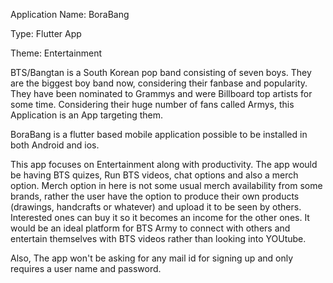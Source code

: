 Application Name: BoraBang

Type: Flutter App

Theme: Entertainment

BTS/Bangtan is a South Korean pop band consisting of seven boys. They are the biggest boy band now, considering their fanbase and popularity. 
They have been nominated to Grammys and were Billboard top artists for some time. Considering their huge number of fans called Armys, this Application 
is an App targeting them.


BoraBang is a flutter based mobile application possible to be installed in both Android and ios. 


This app focuses on Entertainment along with productivity. The app would be having BTS quizes, Run BTS videos, chat options and also a merch option.
Merch option in here is not some usual merch availability from some brands, rather the user have the option to produce their own products
(drawings, handcrafts or whatever) and upload it to be seen by others. Interested ones can buy it so it becomes an income for the other ones.
It would be an ideal platform for BTS Army to connect with others and entertain themselves with BTS videos rather than looking into YOUtube. 


Also, The app won't be asking for any mail id for signing up and only requires a user name and password.

